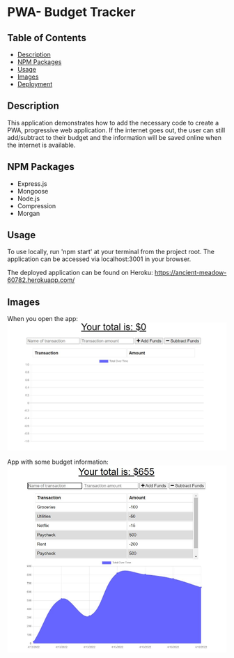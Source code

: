 # PWA- Budget Tracker

## Table of Contents
* [Description](#Description)    
* [NPM Packages](#npm-packages)  
* [Usage](#Usage)          
* [Images](#Images)   
* [Deployment](#deployment)

## Description
This application demonstrates how to add the necessary code to create a PWA, progressive web application. If the internet goes out, the user can still add/subtract to their budget and the information will be saved online when the internet is available.

## NPM Packages
- Express.js
- Mongoose
- Node.js
- Compression
- Morgan

## Usage
To use locally, run 'npm start' at your terminal from the project root. The application can be accessed via localhost:3001 in your browser.

The deployed application can be found on Heroku: https://ancient-meadow-60782.herokuapp.com/ 

## Images

When you open the app:
<img src = "images/app-start.JPG">

App with some budget information:
<img src ="images/app-with-budget.JPG">